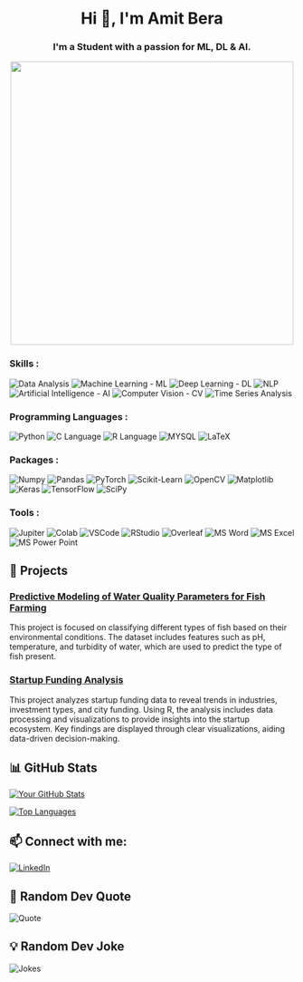 <!-- ### 🐍 Snake Eating My Contributions Graph --
<picture>
  <source
    media="(prefers-color-scheme: dark)"
    srcset="https://raw.githubusercontent.com/AmitBera007/AmitBera007/output/github-contribution-grid-snake-dark.svg"
  />
  <source
    media="(prefers-color-scheme: light)"
    srcset="https://raw.githubusercontent.com/AmitBera007/AmitBera007/output/github-contribution-grid-snake.svg"
  />
  <img
    alt="github contribution grid snake animation"
    src="https://raw.githubusercontent.com/AmitBera007/AmitBera007/output/github-contribution-grid-snake.svg"
  />
</picture>
-->

<h1 align="center">Hi 👋, I'm Amit Bera</h1>
<h3 align="center">I'm a Student with a passion for ML, DL & AI.</h3>

<div align="center">
  <img src="https://camo.githubusercontent.com/7cab7453b50c32be4c3605a42cb5e509644666999796555e759d06a9facf6b4a/68747470733a2f2f63646e2e6472696262626c652e636f6d2f75736572732f323133313939332f73637265656e73686f74732f343934383733362f74686f75676874776f726b732d6769665f6472696262626c652e676966" width="500" style="display: block; margin-left: auto; margin-right: auto;">
</div>

<!-- 🔭 I’m currently working on [Your Project or Technology]
- 🌱 I’m currently learning [New Skills or Technologies]
- 👯 I’m looking to collaborate on [Projects or Technologies]
- 💬 Ask me about [Your Expertise]
- 📫 How to reach me: [Your Email or LinkedIn]
- 😄 Pronouns: [Your Pronouns]
- ⚡ Fun fact: [A Fun Fact About You] -->

### Skills : 

![Data Analysis](https://img.shields.io/badge/Data_Analysis-lightgrey?style=for-the-badge)
![Machine Learning - ML](https://img.shields.io/badge/Machine_Learning-ML-2ea44f?style=for-the-badge)
![Deep Learning - DL](https://img.shields.io/badge/Deep_Learning-DL-blueviolet?style=for-the-badge)
![NLP](https://img.shields.io/badge/NLP-important?style=for-the-badge)
![Artificial Intelligence - AI](https://img.shields.io/badge/Artificial_Intelligence-AI-ff5722?style=for-the-badge)
![Computer Vision - CV](https://img.shields.io/badge/Computer_Vision-CV-blue?style=for-the-badge)
![Time Series Analysis](https://img.shields.io/badge/Time_Series_Analysis-red?style=for-the-badge)



### Programming Languages : 
![Python](https://img.shields.io/badge/Python-FFD43B?style=for-the-badge&logo=python&logoColor=blue)
![C Language](https://img.shields.io/badge/C-00599C?style=for-the-badge&logo=c&logoColor=white)
![R Language](https://img.shields.io/badge/R-276DC3?style=for-the-badge&logo=r&logoColor=white)
![MYSQL](https://img.shields.io/badge/MySQL-005C84?style=for-the-badge&logo=mysql&logoColor=white)
![LaTeX](https://img.shields.io/badge/LaTeX-47A141?style=for-the-badge&logo=LaTeX&logoColor=white)



### Packages :
![Numpy](https://img.shields.io/badge/Numpy-777BB4?style=for-the-badge&logo=numpy&logoColor=white)
![Pandas](https://img.shields.io/badge/Pandas-2C2D72?style=for-the-badge&logo=pandas&logoColor=white)
![PyTorch](https://img.shields.io/badge/PyTorch-EE4C2C?style=for-the-badge&logo=PyTorch&logoColor=white)
![Scikit-Learn](https://img.shields.io/badge/scikit_learn-F7931E?style=for-the-badge&logo=scikit-learn&logoColor=white)
![OpenCV](https://img.shields.io/badge/OpenCV-27338e?style=for-the-badge&logo=OpenCV&logoColor=white)
![Matplotlib](https://img.shields.io/badge/Matplotlib-%23ffffff.svg?style=for-the-badge&logo=Matplotlib&logoColor=black)
![Keras](https://img.shields.io/badge/Keras-%23D00000.svg?style=for-the-badge&logo=Keras&logoColor=white)
![TensorFlow](https://img.shields.io/badge/TensorFlow-%23FF6F00.svg?style=for-the-badge&logo=TensorFlow&logoColor=white)
![SciPy](https://img.shields.io/badge/SciPy-%230C55A5.svg?style=for-the-badge&logo=scipy&logoColor=%white)


### Tools :
![Jupiter](https://img.shields.io/badge/Jupyter-F37626.svg?&style=for-the-badge&logo=Jupyter&logoColor=white)
![Colab](https://img.shields.io/badge/Colab-F9AB00?style=for-the-badge&logo=googlecolab&color=525252)
![VSCode](https://img.shields.io/badge/VSCode-0078D4?style=for-the-badge&logo=visual%20studio%20code&logoColor=white)
![RStudio](https://img.shields.io/badge/RStudio-75AADB?style=for-the-badge&logo=RStudio&logoColor=white)
![Overleaf](https://img.shields.io/badge/Overleaf-47A141?style=for-the-badge&logo=Overleaf&logoColor=white)
![MS Word](https://img.shields.io/badge/Microsoft_Word-2B579A?style=for-the-badge&logo=microsoft-word&logoColor=white)
![MS Excel](https://img.shields.io/badge/Microsoft_Excel-217346?style=for-the-badge&logo=microsoft-excel&logoColor=white)
![MS Power Point](https://img.shields.io/badge/Microsoft_PowerPoint-B7472A?style=for-the-badge&logo=microsoft-powerpoint&logoColor=white)


<!-- Add more badges for your skills -->

 ## 🚀 Projects

### [Predictive Modeling of Water Quality Parameters for Fish Farming](https://github.com/AmitBera007/Fish_farming_prediction)
This project is focused on classifying different types of fish based on their environmental conditions. The dataset includes features such as pH, temperature, and turbidity of water, which are used to predict the type of fish present.

### [Startup Funding Analysis](https://github.com/AmitBera007/Startup_Funding_Analysis)
This project analyzes startup funding data to reveal trends in industries, investment types, and city funding. Using R, the analysis includes data processing and visualizations to provide insights into the startup ecosystem. Key findings are displayed through clear visualizations, aiding data-driven decision-making.
<!-- Add more projects -->

## 📊 GitHub Stats

[![Your GitHub Stats](https://github-readme-stats.vercel.app/api?username=AmitBera007&show_icons=true&theme=radical)](https://github.com/AmitBera007)

<!-- Optionally add top languages or other stats -->
[![Top Languages](https://github-readme-stats.vercel.app/api/top-langs/?username=AmitBera007&layout=compact&theme=radical)](https://github.com/AmitBera007)



<!-- Add your recent blog posts 
## 📝 Latest Blog Posts
<!-- BLOG-POST-LIST:START --
- [Title of Blog Post 1](https://your-blog-link.com)
- [Title of Blog Post 2](https://your-blog-link.com)
- [Title of Blog Post 3](https://your-blog-link.com)

➡️ [More blog posts...](https://your-blog-link.com)
<!-- BLOG-POST-LIST:END -->



## 📫 Connect with me:

[![LinkedIn](https://img.shields.io/badge/-LinkedIn-0077B5?style=flat&logo=linkedin)](https://www.linkedin.com/in/amit-bera)
<!-- [![Twitter](https://img.shields.io/badge/-Twitter-1DA1F2?style=flat&logo=twitter&logoColor=white)](https://twitter.com/your-twitter)
[![Personal Website](https://img.shields.io/badge/-Website-333333?style=flat&logo=wordpress)](https://your-website.com)

<!-- Add more social links -->

## 🎨 Random Dev Quote

![Quote](https://quotes-github-readme.vercel.app/api?type=horizontal&theme=radical)

## 💡 Random Dev Joke

![Jokes](https://readme-jokes.vercel.app/api?theme=radical)
